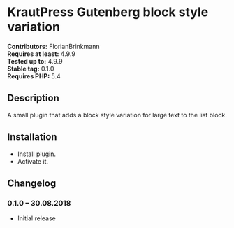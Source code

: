 # KrautPress Gutenberg block style variation 
**Contributors:** FlorianBrinkmann  
**Requires at least:** 4.9.9  
**Tested up to:** 4.9.9  
**Stable tag:** 0.1.0  
**Requires PHP:** 5.4  


## Description 

A small plugin that adds a block style variation for large text to the list block.

## Installation 

* Install plugin.
* Activate it.

## Changelog 

### 0.1.0 – 30.08.2018

* Initial release